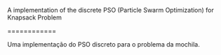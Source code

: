 A implementation of the discrete PSO (Particle Swarm Optimization) for Knapsack Problem 

============

Uma implementação do PSO discreto para o problema da mochila.
